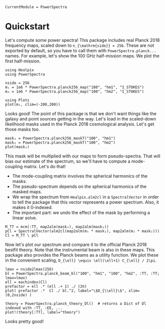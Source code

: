 ```@meta
CurrentModule = PowerSpectra
```

# Quickstart

Let's compute some power spectra! This package includes real Planck 2018 frequency maps,
scaled down to ``n_{\mathrm{side}} = 256``. These are not exported by default, so you have
to call them with `PowerSpectra.planck...` names. For example, let's show the 100 GHz 
half-mission maps. We plot the first half-mission.

```@example quickstart
using Healpix
using PowerSpectra

nside = 256
m₁ = 1e6 * PowerSpectra.planck256_map("100", "hm1", "I_STOKES")
m₂ = 1e6 * PowerSpectra.planck256_map("100", "hm2", "I_STOKES")

using Plots
plot(m₁, clim=(-200,200))
```

Looks good! The point of this package is that we don't want things like the galaxy and 
point sources getting in the way. Let's load in the scaled-down likelihood masks used in the 
Planck 2018 cosmological analysis. Let's get those masks too.

```@example quickstart
mask₁ = PowerSpectra.planck256_maskT("100", "hm1")
mask₂ = PowerSpectra.planck256_maskT("100", "hm2")
plot(mask₁)
```

This mask will be multiplied with our maps to form pseudo-spectra. That will bias our 
estimate of the spectrum, so we'll have to compute a mode-coupling matrix. Let's do that!

* The mode-coupling matrix involves the spherical harmonics of the masks. 
* The pseudo-spectrum depends on the spherical harmonics of the masked maps. 
* We wrap the spectrum from `Healpix.alm2cl` in a `SpectralVector` in order to tell the 
    package that this vector represents a power spectrum. Also, it makes it 0-indexed.
* The important part: we undo the effect of the mask by performing a linear solve.

```@example quickstart
M_TT = mcm(:TT, map2alm(mask₁), map2alm(mask₂))
pCl = SpectralVector(alm2cl(map2alm(m₁ * mask₁), map2alm(m₂ * mask₂)))
Cl = M_TT \ pCl
```

Now let's plot our spectrum and compare it to the official Planck 2018 bestfit theory.
Note that the instrumental beam is also in these maps. This package also provides the 
Planck beams as a utility function. We plot these in the convenient scaling,
``D_{\ell} \equiv \ell(\ell+1) C_{\ell} / 2\pi``.

```@example quickstart
lmax = nside2lmax(256)
bl = PowerSpectra.planck_beam_bl("100", "hm1", "100", "hm2", :TT, :TT; lmax=lmax)
ell = eachindex(Cl)
prefactor = ell .* (ell .+ 1) ./ (2π)
plot( prefactor .*  Cl ./ bl.^2, label="\$D_{\\ell}\$", xlim=(0,2nside) )

theory = PowerSpectra.planck_theory_Dl()  # returns a Dict of Dl indexed with :TT, :EE, ...
plot!(theory[:TT], label="theory")
```

Looks pretty good!
